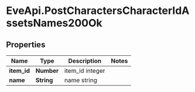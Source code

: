 # EveApi.PostCharactersCharacterIdAssetsNames200Ok

## Properties
Name | Type | Description | Notes
------------ | ------------- | ------------- | -------------
**item_id** | **Number** | item_id integer | 
**name** | **String** | name string | 


